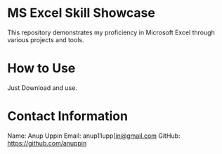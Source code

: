 # MS Excel Skill Showcase
This repository demonstrates my proficiency in Microsoft Excel through various projects and tools.

# How to Use
Just Download and use.

# Contact Information
Name: Anup Uppin
Email: anup11upp[in@gmail.com
GitHub: https://github.com/anuppin
